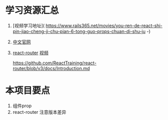 # 学习资源汇总


1. [视频学习地址](
https://www.rails365.net/movies/you-ren-de-react-shi-pin-jiao-cheng-ji-chu-pian-6-tong-guo-props-chuan-di-shu-ju -)


2. [中文官网](https://react.docschina.org/docs/)

3. [react-router](http://react-guide.github.io)
   [视频](https://www.rails365.net/movies/qing-song-react-router-01-jie-shao)

   https://github.com/ReactTraining/react-router/blob/v3/docs/Introduction.md

# 本项目要点

1. 组件prop
2. react-router  注意版本差异